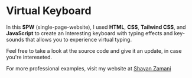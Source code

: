 # Virtual Keyboard
In this **SPW** (single-page-website), I used **HTML**, **CSS**, **Tailwind CSS**, and **JavaScript** to create an Interesting keyboard with typing effects and
key-sounds that allows you to experience virtual typing.

Feel free to take a look at the source code and give it an update, in case you're intereseted.

For more professional examples, visit my website at [Shayan Zamani](https://shayan-zamani.me)

